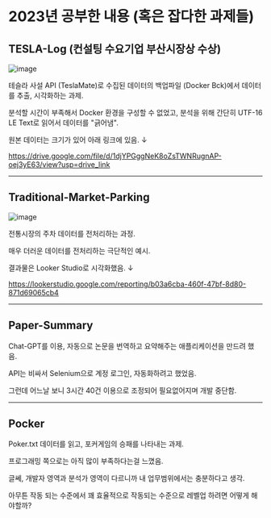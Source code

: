 # 2023년 공부한 내용 (혹은 잡다한 과제들)

## TESLA-Log (컨설팅 수요기업 부산시장상 수상)
![image](https://github.com/teon-u/2023-Study/assets/89633138/5f3864ac-99c2-48e6-ab18-ec7e1311748c)

테슬라 사설 API (TeslaMate)로 수집된 데이터의 백업파일 (Docker Bck)에서 데이터를 추출, 시각화하는 과제.

분석할 시간이 부족해서 Docker 환경을 구성할 수 없었고, 분석을 위해 간단히 UTF-16 LE Text로 읽어서 데이터를 "긁어냄".

원본 데이터는 크기가 있어 아래 링크에 있음. ↓

https://drive.google.com/file/d/1djYPGggNeK8oZsTWNRugnAP-oej3yE63/view?usp=drive_link

---





## Traditional-Market-Parking
![image](https://github.com/teon-u/2023-Study/assets/89633138/34278763-aecb-451c-8e35-2e2072013929)


전통시장의 주차 데이터를 전처리하는 과정.


매우 더러운 데이터를 전처리하는 극단적인 예시.


결과물은 Looker Studio로 시각화했음. ↓


https://lookerstudio.google.com/reporting/b03a6cba-460f-47bf-8d80-871d69065cb4

---





## Paper-Summary
Chat-GPT를 이용, 자동으로 논문을 번역하고 요약해주는 애플리케이션을 만드려 했음.


API는 비싸서 Selenium으로 계정 로그인, 자동화하려고 했었음.


그런데 어느날 보니 3시간 40건 이용으로 조정되어 필요없어지며 개발 중단함.

---





## Pocker
Poker.txt 데이터를 읽고, 포커게임의 승패를 나타내는 과제.


프로그래밍 쪽으로는 아직 많이 부족하다는걸 느꼈음.


글쎄, 개발자 영역과 분석가 영역이 다르니까 내 업무범위에서는 충분하다고 생각.


아무튼 작동 되는 수준에서 꽤 효율적으로 작동되는 수준으로 레벨업 하려면 어떻게 해야할까?






